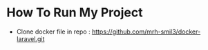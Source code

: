 # How To Run My Project
* Clone docker file in repo : https://github.com/mrh-smil3/docker-laravel.git
